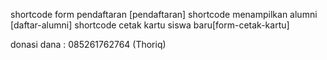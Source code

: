 shortcode form pendaftaran [pendaftaran]
shortcode menampilkan alumni [daftar-alumni]
shortcode cetak kartu siswa baru[form-cetak-kartu]

donasi dana : 085261762764 (Thoriq)
